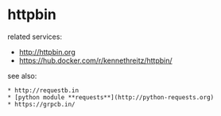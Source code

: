 # httpbin

related services:

* http://httpbin.org
* https://hub.docker.com/r/kennethreitz/httpbin/

see also:

    * http://requestb.in
    * [python module **requests**](http://python-requests.org)
    * https://grpcb.in/

